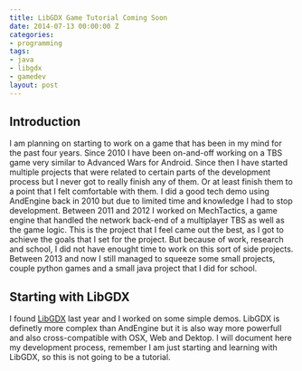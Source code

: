 ```yaml
---
title: LibGDX Game Tutorial Coming Soon
date: 2014-07-13 00:00:00 Z
categories:
- programming
tags:
- java
- libgdx
- gamedev
layout: post
---
```


Introduction
------------

I am planning on starting to work on a game that has been in my mind for the past four years. Since 2010 I have been on-and-off working on a TBS game very similar to Advanced Wars for Android. Since then I have started multiple projects that were related to certain parts of the development process but I never got to really finish any of them. Or at least finish them to a point that I felt comfortable with them. I did a good tech demo using AndEngine back in 2010 but due to limited time and knowledge I had to stop development. Between 2011 and 2012 I worked on MechTactics, a game engine that handled the network back-end of a multiplayer TBS as well as the game logic. This is the project that I feel came out the best, as I got to achieve the goals that I set for the project. But because of work, research and school, I did not have enought time to work on this sort of side projects. Between 2013 and now I still managed to squeeze some small projects, couple python games and a small java project that I did for school.

Starting with LibGDX
--------------------

I found [LibGDX]("https://libgdx.badlogicgames.com/) last year and I worked on some simple demos. LibGDX is definetly more complex than AndEngine but it is also way more powerfull and also cross-compatible with OSX, Web and Dektop. I will document here my development process, remember I am just starting and learning with LibGDX, so this is not going to be a tutorial.

